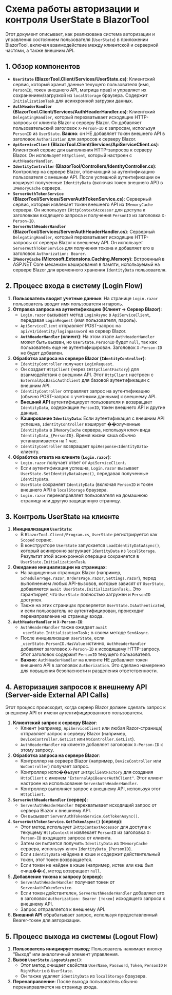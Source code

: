# Схема работы авторизации и контроля UserState в BlazorTool

Этот документ описывает, как реализована система авторизации и управления состоянием пользователя (`UserState`) в приложении BlazorTool, включая взаимодействие между клиентской и серверной частями, а также внешним API.

## 1. Обзор компонентов

*   **`UserState` (BlazorTool.Client/Services/UserState.cs)**: Клиентский сервис, который хранит данные текущего пользователя (имя, `PersonID`, токен внешнего API, матрица прав) и управляет их сохранением/загрузкой из `localStorage` браузера. Содержит `InitializationTask` для асинхронной загрузки данных.
*   **`AuthHeaderHandler` (BlazorTool.Client/Services/AuthHeaderHandler.cs)**: Клиентский `DelegatingHandler`, который перехватывает исходящие HTTP-запросы от клиента Blazor к серверу Blazor. Он добавляет пользовательский заголовок `X-Person-ID` к запросам, используя `PersonID` из `UserState`. **Важно**: он НЕ добавляет токен внешнего API в заголовок `Authorization` для запросов к серверу Blazor.
*   **`ApiServiceClient` (BlazorTool.Client/Services/ApiServiceClient.cs)**: Клиентский сервис для выполнения HTTP-запросов к серверу Blazor. Он использует `HttpClient`, который настроен с `AuthHeaderHandler`.
*   **`IdentityController` (BlazorTool/Controllers/IdentityController.cs)**: Контроллер на сервере Blazor, отвечающий за аутентификацию пользователя с внешним API. После успешной аутентификации он кэширует полученные `IdentityData` (включая токен внешнего API) в `IMemoryCache` сервера.
*   **`ServerAuthTokenService` (BlazorTool/Services/ServerAuthTokenService.cs)**: Серверный сервис, который извлекает токен внешнего API из `IMemoryCache` сервера. Он использует `IHttpContextAccessor` для доступа к заголовкам входящего запроса и получения `PersonID` из заголовка `X-Person-ID`.
*   **`ServerAuthHeaderHandler` (BlazorTool/Services/ServerAuthHeaderHandler.cs)**: Серверный `DelegatingHandler`, который перехватывает исходящие HTTP-запросы от сервера Blazor к внешнему API. Он использует `ServerAuthTokenService` для получения токена и добавляет его в заголовок `Authorization: Bearer`.
*   **`IMemoryCache` (Microsoft.Extensions.Caching.Memory)**: Встроенный в ASP.NET Core механизм кэширования в памяти, используемый на сервере Blazor для временного хранения `IdentityData` пользователя.

## 2. Процесс входа в систему (Login Flow)

1.  **Пользователь вводит учетные данные**: На странице `Login.razor` пользователь вводит имя пользователя и пароль.
2.  **Отправка запроса на аутентификацию (Клиент -> Сервер Blazor)**:
    *   `Login.razor` вызывает метод `LoginAsync` в `ApiServiceClient`, передавая `LoginRequest` (имя пользователя, пароль).
    *   `ApiServiceClient` отправляет POST-запрос на `api/v1/identity/loginpassword` на сервер Blazor.
    *   **`AuthHeaderHandler` (клиент)**: На этом этапе `AuthHeaderHandler` может быть вызван, но `UserState.PersonID` будет `null`, так как пользователь еще не аутентифицирован. Заголовок `X-Person-ID` не будет добавлен.
3.  **Обработка запроса на сервере Blazor (`IdentityController`)**:
    *   `IdentityController` получает `LoginRequest`.
    *   Он создает `HttpClient` (через `IHttpClientFactory`) для взаимодействия с внешним API. Этот `HttpClient` настроен с `ExternalApiBasicAuthClient` для базовой аутентификации с внешним API.
    *   `IdentityController` отправляет запрос на аутентификацию (обычно POST-запрос с учетными данными) к внешнему API.
    *   **Внешний API** аутентифицирует пользователя и возвращает `IdentityData`, содержащие `PersonID`, токен внешнего API и другие данные.
    *   **Кэширование `IdentityData`**: Если аутентификация с внешним API успешна, `IdentityController` кэширует ��олученные `IdentityData` в `IMemoryCache` сервера, используя ключ вида `IdentityData_{PersonID}`. Время жизни кэша обычно устанавливается на 1 час.
    *   `IdentityController` возвращает `ApiResponse<IdentityData>` клиенту.
4.  **Обработка ответа на клиенте (`Login.razor`)**:
    *   `Login.razor` получает ответ от `ApiServiceClient`.
    *   Если аутентификация успешна, `Login.razor` вызывает `UserState.SetIdentityDataAsync()`, передавая полученные `IdentityData`.
    *   `UserState` сохраняет `IdentityData` (включая `PersonID` и токен внешнего API) в `localStorage` браузера.
    *   `Login.razor` перенаправляет пользователя на домашнюю страницу или другую защищенную страницу.

## 3. Контроль UserState на клиенте

1.  **Инициализация `UserState`**:
    *   В `BlazorTool.Client/Program.cs`, `UserState` регистрируется как `Scoped` сервис.
    *   В конструкторе `UserState` запускается `LoadIdentityDataAsync()`, который асинхронно загружает `IdentityData` из `localStorage`. Результат этой асинхронной операции сохраняется в `UserState.InitializationTask`.
2.  **Ожидание инициализации на страницах**:
    *   На защищенных страницах Blazor (например, `SchedulerPage.razor`, `OrdersPage.razor`, `Settings.razor`), перед выполнением любых API-вызовов, которые зависят от `UserState`, добавляется `await UserState.InitializationTask;`. Это гарантирует, что `UserState` полностью загружен и `PersonID` доступен.
    *   Также на этих страницах проверяется `UserState.IsAuthenticated`, и если пользователь не аутентифицирован, происходит перенаправление на страницу входа.
3.  **`AuthHeaderHandler` и `X-Person-ID`**:
    *   `AuthHeaderHandler` также ожидает `await _userState.InitializationTask;` в своем методе `SendAsync`.
    *   После инициализации `UserState`, если `_userState.PersonID.HasValue` истинно, `AuthHeaderHandler` добавляет заголовок `X-Person-ID` к исходящему HTTP-запросу. Этот заголовок содержит `PersonID` текущего пользователя.
    *   **Важно**: `AuthHeaderHandler` на клиенте НЕ добавляет токен внешнего API в заголовок `Authorization`. Это сделано намеренно для повышения безопасности и разделения ответственности.

## 4. Авторизация запросов к внешнему API (Server-side External API Calls)

Этот процесс происходит, когда сервер Blazor должен сделать запрос к внешнему API от имени аутентифицированного пользователя.

1.  **Клиентский запрос к серверу Blazor**:
    *   Клиент (например, `ApiServiceClient` или любая Razor-страница) отправляет запрос к серверу Blazor (например, `DeviceController.GetList` или `WoController.GetList`).
    *   `AuthHeaderHandler` на клиенте добавляет заголовок `X-Person-ID` к этому запросу.
2.  **Обработка запроса на сервере Blazor**:
    *   Контроллер на сервере Blazor (например, `DeviceController` или `WoController`) получает запрос.
    *   Контроллер испо��ьзует `IHttpClientFactory` для создания `HttpClient` с именем `"ExternalApiBearerAuthClient"`. Этот клиент настроен на использование `ServerAuthHeaderHandler`.
    *   Контроллер выполняет запрос к внешнему API, используя этот `HttpClient`.
3.  **`ServerAuthHeaderHandler` (сервер)**:
    *   `ServerAuthHeaderHandler` перехватывает исходящий запрос от сервера Blazor к внешнему API.
    *   Он вызывает `ServerAuthTokenService.GetTokenAsync()`.
4.  **`ServerAuthTokenService.GetTokenAsync()` (сервер)**:
    *   Этот метод использует `IHttpContextAccessor` для доступа к текущему `HttpContext` и извлекает `PersonID` из заголовка `X-Person-ID` входящего запроса от клиента.
    *   Затем он пытается получить `IdentityData` из `IMemoryCache` сервера, используя ключ `IdentityData_{PersonID}`.
    *   Если `IdentityData` найдена в кэше и содержит действительный токен, этот токен возвращается.
    *   Если токен не найден в кэше (например, истек или кэш был очищ��н), метод возвращает `null`.
5.  **Добавление токена к запросу (сервер)**:
    *   `ServerAuthHeaderHandler` получает токен от `ServerAuthTokenService`.
    *   Если токен действителен, `ServerAuthHeaderHandler` добавляет его в заголовок `Authorization: Bearer [токен]` исходящего запроса к внешнему API.
    *   Запрос отправляется к внешнему API.
6.  **Внешний API** обрабатывает запрос, используя предоставленный Bearer-токен для авторизации.

## 5. Процесс выхода из системы (Logout Flow)

1.  **Пользователь инициирует выход**: Пользователь нажимает кнопку "Выход" или аналогичный элемент управления.
2.  **Вызов `UserState.LogoutAsync()`**:
    *   Этот метод очищает свойства `UserName`, `Password`, `Token`, `PersonID` и `RightMatrix` в `UserState`.
    *   Он также удаляет `identityData` из `localStorage` браузера.
3.  **Перенаправление**: После выхода пользователь обычно перенаправляется на страницу входа.